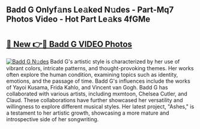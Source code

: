 ## Badd G Onlyf𝚊ns Le𝚊ked N𝚞des - Part-Mq7 Photos Video - Hot Part Le𝚊ks 4fGMe

# <h2><a href="http://ab35810.deff.icu/?id=Badd+G">🔗 New 👉🔴 Badd G VIDEO Photos</a></h2>

[![Badd G N𝚞des](https://i.imgur.com/rIISA9y.gif)](http://ab35810.deff.icu/?id=Badd+G)
Badd G's artistic style is characterized by her use of vibrant colors, intricate patterns, and thought-provoking themes. Her works often explore the human condition, examining topics such as identity, emotions, and the passage of time. Badd G's influences include the works of Yayoi Kusama, Frida Kahlo, and Vincent van Gogh. Badd G has collaborated with various artists, including mxmtoon, Chelsea Cutler, and Claud. These collaborations have further showcased her versatility and willingness to explore different musical styles. Her latest project, "Ashes," is a testament to her artistic growth, showcasing a more mature and introspective side of her songwriting.

